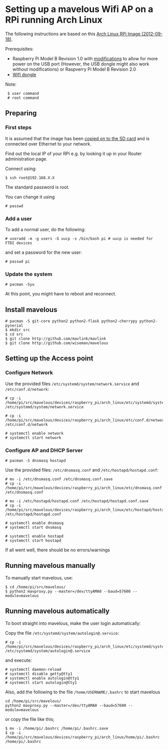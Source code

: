 Setting up a mavelous Wifi AP on a RPi running Arch Linux
=========================================================

The following instructions are based on this [Arch Linux RPi Image (2012-09-18)](http://downloads.raspberrypi.org/images/archlinuxarm/archlinux-hf-2012-09-18/archlinux-hf-2012-09-18.zip).

Prerequisites:

* Raspberry Pi Model B Revision 1.0 with [modifications](http://raspberrypi.stackexchange.com/questions/340/how-much-power-can-be-provided-through-usb) to allow for more power on the USB port (However, the USB dongle might also work without modifications) or Raspverry Pi Model B Revision 2.0
* [Wifi dongle](http://www.ebay.com/itm/150Mbps-WiFi-Wireless-N-WLAN-150N-USB2-0-Adapter-Stick-Dongle-XP-Vista-Win7-/270962133521)

Note:

     $ user command
     # root command

Preparing
---------

### First steps

It is assumed that the image has been [copied on to the SD card](http://elinux.org/RPi_Easy_SD_Card_Setup) and is connected over Ethernet to your network.

Find out the local IP of your RPi e.g. by looking it up in your Router administration page.

Connect using:

    $ ssh root@192.168.X.X

The standard password is root.

You can change it using

    # passwd

### Add a user

To add a normal user, do the following:

    # useradd -m -g users -G uucp -s /bin/bash pi # uucp is needed for FTDI devices

and set a password for the new user:

    # passwd pi

### Update the system

    # pacman -Syu

At this point, you might have to reboot and reconnect.

Install mavelous
----------------

    # pacman -S git-core python2 python2-flask python2-cherrypy python2-pyserial
    $ mkdir src
    $ cd src
    $ git clone http://github.com/mavlink/mavlink
    $ git clone http://github.com/wiseman/mavelous


Setting up the Access point
---------------------------

### Configure Network

Use the provided files `/etc/systemd/system/network.service` and `/etc/conf.d/network`:

    # cp -i /home/pi/src/mavelous/devices/raspberry_pi/arch_linux/etc/systemd/system/network.service /etc/systemd/system/network.service

    # cp -i /home/pi/src/mavelous/devices/raspberry_pi/arch_linux/etc/conf.d/network /etc/conf.d/network

    # systemctl enable network
    # systemctl start network


### Configure AP and DHCP Server

    # pacman -S dnsmasq hostapd

Use the provided files: `/etc/dnsmasq.conf` and `/etc/hostapd/hostapd.conf`:

    # mv -i /etc/dnsmasq.conf /etc/dnsmasq.conf.save
    # cp -i /home/pi/src/mavelous/devices/raspberry_pi/arch_linux/etc/dnsmasq.conf /etc/dnsmasq.conf

    # mv -i /etc/hostapd/hostapd.conf /etc/hostapd/hostapd.conf.save
    # cp -i /home/pi/src/mavelous/devices/raspberry_pi/arch_linux/etc/hostapd/hostapd.conf /etc/hostapd/hostapd.conf

    # systemctl enable dnsmasq
    # systemctl start dnsmasq

    # systemctl enable hostapd
    # systemctl start hostapd

If all went well, there should be no errors/warnings

Running mavelous manually
-------------------------

To manually start mavelous, use:

    $ cd /home/pi/src/mavelous/
    $ python2 mavproxy.py --master=/dev/ttyAMA0 --baud=57600 --module=mavelous

Running mavelous automatically
------------------------------

To boot straight into mavelous, make the user login automatically:

Copy the file `/etc/systemd/system/autologin@.service`:

    # cp -i /home/pi/src/mavelous/devices/raspberry_pi/arch_linux/etc/systemd/system/autologin@.service /etc/systemd/system/autologin@.service

and execute:

    # systemctl daemon-reload
    # systemctl disable getty@tty1
    # systemctl enable autologin@tty1
    # systemctl start autologin@tty1


Also, add the following to the file `/home/USERNAME/.bashrc` to start mavelous 

    cd /home/pi/src/mavelous/
    python2 mavproxy.py --master=/dev/ttyAMA0 --baud=57600 --module=mavelous

or copy the file like this;

    $ mv -i /home/pi/.bashrc /home/pi/.bashrc.save
    $ cp -i /home/pi/src/mavelous/devices/raspberry_pi/arch_linux/home/pi/.bashrc /home/pi/.bashrc

